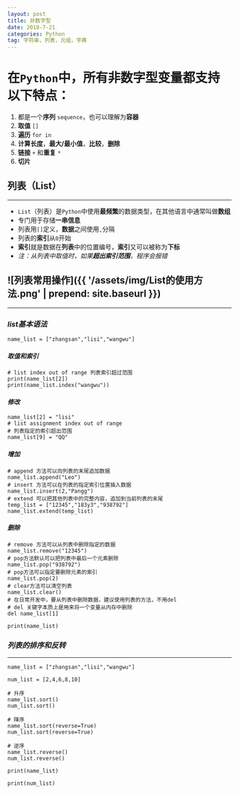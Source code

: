 ```yaml
---
layout: post
title: 非数字型
date: 2018-7-21
categories: Python
tag: 字符串，列表，元组，字典
---
```

# 在`Python`中，所有**非数字型变量**都支持以下特点：
1. 都是一个**序列** `sequence`，也可以理解为**容器**
2. **取值** `[]`
3. **遍历** `for in`
4. **计算长度**，**最大/最小值**，**比较**，**删除**
5. **链接** `+` 和**重复** `*`
6. **切片**

## 列表（List）
----------------------------
* `List`（列表）是`Python`中使用**最频繁**的数据类型，在其他语言中通常叫做**数组**
* 专门用于存储**一串信息**
* 列表用`[]`定义，**数据**之间使用`,`分隔
* 列表的**索引**从`0`开始
* **索引**就是数据在**列表**中的位置编号，**索引**又可以被称为**下标**
* *注：从列表中取值时，如果**超出索引范围**，程序会报错*

## ![列表常用操作]({{ '/assets/img/List的使用方法.png' | prepend: site.baseurl  }})

--------------------
### *list基本语法*

    name_list = ["zhangsan","lisi","wangwu"]

#### *取值和索引*
    # list index out of range 列表索引超过范围
    print(name_list[2])
    print(name_list.index("wangwu"))

#### *修改*

    name_list[2] = "lisi"
    # list assignment index out of range
    # 列表指定的索引超出范围
    name_list[9] = "QQ"

#### *增加*

    # append 方法可以向列表的末尾追加数据
    name_list.append("Leo")
    # insert 方法可以在列表的指定索引位置插入数据
    name_list.insert(2,"Pangg")
    # extend 可以把其他列表中的完整内容，追加到当前列表的末尾
    temp_list = ["12345","183y3","938792"]
    name_list.extend(temp_list)

#### *删除*

    # remove 方法可以从列表中删除指定的数据
    name_list.remove("12345")
    # pop方法默认可以把列表中最后一个元素删除
    name_list.pop("938792")
    # pop方法可以指定要删除元素的索引
    name_list.pop(2)
    # clear方法可以清空列表
    name_list.clear()
    # 在日常开发中，要从列表中删除数据，建议使用列表的方法，不用del
    # del 关键字本质上是用来将一个变量从内存中删除
    del name_list[1]

    print(name_list)

### *列表的排序和反转*
--------------------------
    name_list = ["zhangsan","lisi","wangwu"]

    num_list = [2,4,6,8,10]

    # 升序
    name_list.sort()
    num_list.sort()

    # 降序
    name_list.sort(reverse=True)
    num_list.sort(reverse=True)

    # 逆序
    name_list.reverse()
    num_list.reverse()

    print(name_list)

    print(num_list)
